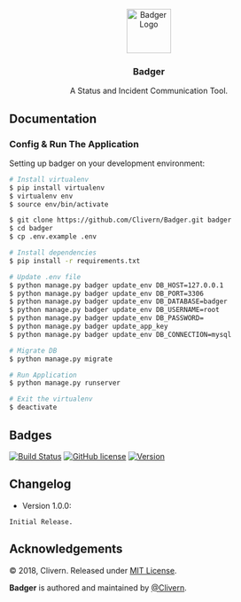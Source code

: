 <p align="center">
    <img alt="Badger Logo" src="https://raw.githubusercontent.com/Clivern/Badger/master/static/assets/images/logo.png" height="80" />
    <h3 align="center">Badger</h3>
    <p align="center">A Status and Incident Communication Tool.</p>
</p>

## Documentation

### Config & Run The Application

Setting up badger on your development environment:

```bash
# Install virtualenv
$ pip install virtualenv
$ virtualenv env
$ source env/bin/activate

$ git clone https://github.com/Clivern/Badger.git badger
$ cd badger
$ cp .env.example .env

# Install dependencies
$ pip install -r requirements.txt

# Update .env file
$ python manage.py badger update_env DB_HOST=127.0.0.1
$ python manage.py badger update_env DB_PORT=3306
$ python manage.py badger update_env DB_DATABASE=badger
$ python manage.py badger update_env DB_USERNAME=root
$ python manage.py badger update_env DB_PASSWORD=
$ python manage.py badger update_app_key
$ python manage.py badger update_env DB_CONNECTION=mysql

# Migrate DB
$ python manage.py migrate

# Run Application
$ python manage.py runserver

# Exit the virtualenv
$ deactivate
```


## Badges

[![Build Status](https://travis-ci.org/Clivern/Badger.svg?branch=master)](https://travis-ci.org/Clivern/Badger)
[![GitHub license](https://img.shields.io/github/license/Clivern/Badger.svg)](https://github.com/Clivern/Badger/blob/master/LICENSE)
[![Version](https://img.shields.io/badge/Version-Under%20Development-red.svg)](https://github.com/Clivern/Badger/releases)


## Changelog

* Version 1.0.0:
```
Initial Release.
```


## Acknowledgements

© 2018, Clivern. Released under [MIT License](https://opensource.org/licenses/mit-license.php).

**Badger** is authored and maintained by [@Clivern](http://github.com/clivern).
